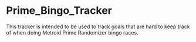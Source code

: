 # Prime_Bingo_Tracker
This tracker is intended to be used to track goals that are hard to keep track of when doing Metroid Prime Randomizer bingo races.
